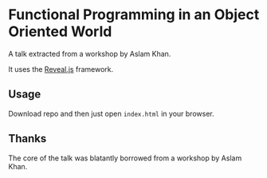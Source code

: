 # Functional Programming in an Object Oriented World

A talk extracted from a workshop by Aslam Khan.

It uses the [Reveal.js](https://github.com/hakimel/reveal.js) framework.

## Usage

Download repo and then just open `index.html` in your browser.

## Thanks

The core of the talk was blatantly borrowed from a workshop by Aslam Khan.
